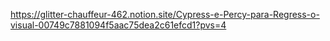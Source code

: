 https://glitter-chauffeur-462.notion.site/Cypress-e-Percy-para-Regress-o-visual-00749c7881094f5aac75dea2c61efcd1?pvs=4
